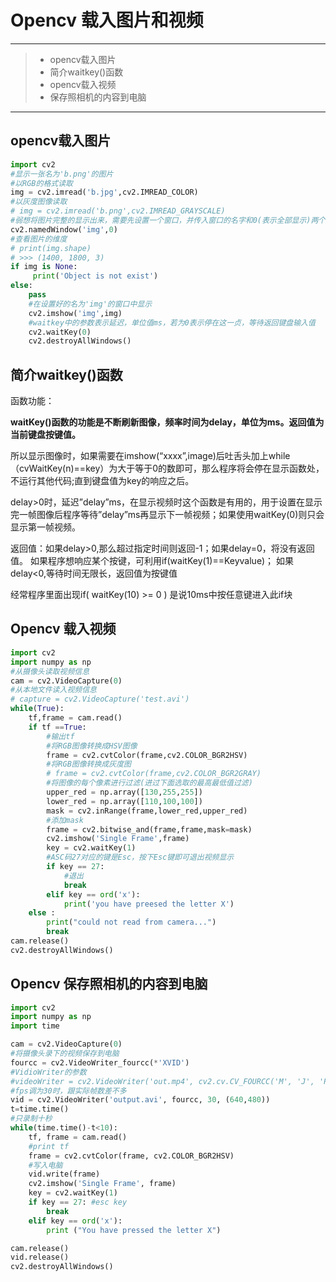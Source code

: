 # Opencv 载入图片和视频

---

> * opencv载入图片
> * 简介waitkey()函数
> * opencv载入视频
> * 保存照相机的内容到电脑

---

## opencv载入图片

```python
import cv2
#显示一张名为'b.png'的图片
#以RGB的格式读取
img = cv2.imread('b.jpg',cv2.IMREAD_COLOR)
#以灰度图像读取
# img = cv2.imread('b.png',cv2.IMREAD_GRAYSCALE)
#弱想将图片完整的显示出来，需要先设置一个窗口，并传入窗口的名字和0(表示全部显示)两个参数即可
cv2.namedWindow('img',0)
#查看图片的维度
# print(img.shape)
# >>> (1400, 1800, 3)
if img is None:
     print('Object is not exist')
else:
    pass
    #在设置好的名为'img'的窗口中显示
    cv2.imshow('img',img)
    #waitkey中的参数表示延迟，单位值ms，若为0表示停在这一贞，等待返回键盘输入值
    cv2.waitKey(0)
    cv2.destroyAllWindows()
```

## 简介waitkey()函数

函数功能：

**waitKey()函数的功能是不断刷新图像，频率时间为delay，单位为ms。返回值为当前键盘按键值。**

所以显示图像时，如果需要在imshow(“xxxx”,image)后吐舌头加上while（cvWaitKey(n)==key）为大于等于0的数即可，那么程序将会停在显示函数处，不运行其他代码;直到键盘值为key的响应之后。

delay>0时，延迟”delay”ms，在显示视频时这个函数是有用的，用于设置在显示完一帧图像后程序等待”delay”ms再显示下一帧视频；如果使用waitKey(0)则只会显示第一帧视频。

返回值：如果delay>0,那么超过指定时间则返回-1；如果delay=0，将没有返回值。 
如果程序想响应某个按键，可利用if(waitKey(1)==Keyvalue)； 
如果delay<0,等待时间无限长，返回值为按键值

经常程序里面出现if( waitKey(10) >= 0 ) 是说10ms中按任意键进入此if块

## Opencv 载入视频

```python
import cv2
import numpy as np
#从摄像头读取视频信息
cam = cv2.VideoCapture(0)
#从本地文件读入视频信息
# capture = cv2.VideoCapture('test.avi')
while(True):
    tf,frame = cam.read()
    if tf ==True:
        #输出tf
        #将RGB图像转换成HSV图像
        frame = cv2.cvtColor(frame,cv2.COLOR_BGR2HSV)
        #将RGB图像转换成灰度图
        # frame = cv2.cvtColor(frame,cv2.COLOR_BGR2GRAY)
        #将图像的每个像素进行过滤(进过下面选取的最高最低值过滤)
        upper_red = np.array([130,255,255])
        lower_red = np.array([110,100,100])
        mask = cv2.inRange(frame,lower_red,upper_red)
        #添加mask
        frame = cv2.bitwise_and(frame,frame,mask=mask)
        cv2.imshow('Single Frame',frame)
        key = cv2.waitKey(1)
        #ASC码27对应的键是Esc，按下Esc键即可退出视频显示
        if key == 27:
            #退出
            break
        elif key == ord('x'):
            print('you have preesed the letter X')
    else :
        print("could not read from camera...")        
        break
cam.release()
cv2.destroyAllWindows()
```

## Opencv 保存照相机的内容到电脑

```python
import cv2
import numpy as np
import time

cam = cv2.VideoCapture(0)
#将摄像头录下的视频保存到电脑
fourcc = cv2.VideoWriter_fourcc(*'XVID')
#VidioWriter的参数
#videoWriter = cv2.VideoWriter('out.mp4', cv2.cv.CV_FOURCC('M', 'J', 'P', 'G'), fps, size)
#fps调为30时，跟实际帧数差不多
vid = cv2.VideoWriter('output.avi', fourcc, 30, (640,480))
t=time.time()
#只录制十秒
while(time.time()-t<10):
    tf, frame = cam.read()
    #print tf
    frame = cv2.cvtColor(frame, cv2.COLOR_BGR2HSV)
    #写入电脑
    vid.write(frame)
    cv2.imshow('Single Frame', frame)
    key = cv2.waitKey(1)
    if key == 27: #esc key
        break
    elif key == ord('x'):
        print ("You have pressed the letter X")

cam.release()
vid.release()
cv2.destroyAllWindows()
```

